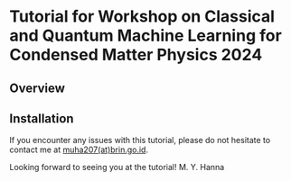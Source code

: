 # Tutorial for Workshop on Classical and Quantum Machine Learning for Condensed Matter Physics 2024

## Overview

## Installation

If you encounter any issues with this tutorial, please do not hesitate to contact me at [muha207(at)brin.go.id]().

Looking forward to seeing you at the tutorial!
M. Y. Hanna
